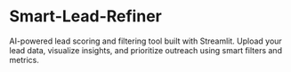 # Smart-Lead-Refiner
AI-powered lead scoring and filtering tool built with Streamlit. Upload your lead data, visualize insights, and prioritize outreach using smart filters and metrics.
